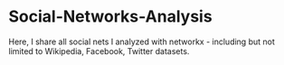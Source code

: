 # Social-Networks-Analysis
Here, I share all social nets I analyzed with networkx - including but not limited to Wikipedia, Facebook, Twitter datasets.
